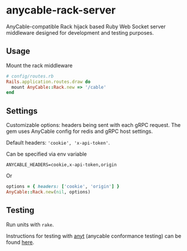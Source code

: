 # anycable-rack-server

AnyCable-compatible Rack hijack based Ruby Web Socket server middleware designed for development and testing purposes.

## Usage

Mount the rack middleware
```ruby
# config/routes.rb
Rails.application.routes.draw do
  mount AnyCable::Rack.new => '/cable'
end
```

## Settings

Customizable options: headers being sent with each gRPC request. The gem uses AnyCable config for redis and gRPC host settings.

Default headers: `'cookie', 'x-api-token'`.

Can be specified via env variable
```
ANYCABLE_HEADERS=cookie,x-api-token,origin
```

Or

```ruby
options = { headers: ['cookie', 'origin'] }
AnyCable::Rack.new(nil, options)
```

## Testing

Run units with `rake`.

Instructions for testing with [anyt](https://github.com/anycable/anyt) (anycable conformance testing) can be found [here](https://github.com/tuwukee/anycable-rack-server/tree/master/test/support).
